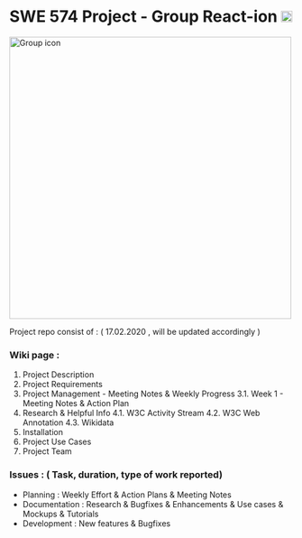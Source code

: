 # SWE 574 Project - Group React-ion <img width="20" alt="Group icon" src="https://user-images.githubusercontent.com/55947787/75067562-5c964600-54fe-11ea-9f12-0838f4d22e53.jpg">

<img width="500" alt="Group icon" src="https://github.com/bengibaykal/swe574group1/blob/master/Research_Files/Reaction-2.png">

Project repo consist of : ( 17.02.2020 , will be updated accordingly )

### Wiki page : 
1. Project Description
2. Project Requirements
3. Project Management - Meeting Notes & Weekly Progress
  3.1. Week 1 - Meeting Notes & Action Plan
4. Research & Helpful Info
  4.1. W3C Activity Stream
  4.2. W3C Web Annotation
  4.3. Wikidata
5. Installation
6. Project Use Cases
7. Project Team

### Issues : ( Task, duration, type of work reported)
* Planning : Weekly Effort & Action Plans & Meeting Notes 
* Documentation : Research & Bugfixes & Enhancements & Use cases & Mockups & Tutorials
* Development : New features & Bugfixes


